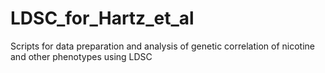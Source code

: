# LDSC_for_Hartz_et_al
Scripts for data preparation and analysis of genetic correlation of nicotine and other phenotypes using LDSC
